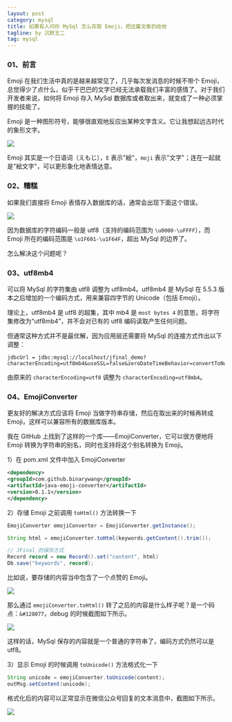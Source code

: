```yaml
---
layout: post
category: mysql
title: 如果有人问你 MySql 怎么存取 Emoji，把这篇文章扔给他
tagline: by 沉默王二
tag: mysql
---
```


### 01、前言

Emoji 在我们生活中真的是越来越常见了，几乎每次发消息的时候不带个 Emoji，总觉得少了点什么，似乎干巴巴的文字已经无法承载我们丰富的感情了。对于我们开发者来说，如何将 Emoji 存入 MySql 数据库或者取出来，就变成了一种必须掌握的技能了。


<!--more-->





Emoji 是一种图形符号，能够很直观地反应出某种文字含义。它让我想起远古时代的象形文字。

![](http://www.itwanger.com/assets/images/2019/10/mysql-emoji-1.png)

Emoji 其实是一个日语词（えもじ），`E` 表示"絵"，`moji` 表示"文字"；连在一起就是"絵文字"，可以更形象化地表情达意。

### 02、糟糕

如果我们直接将 Emoji 表情存入数据库的话，通常会出现下面这个错误。

![](http://www.itwanger.com/assets/images/2019/10/mysql-emoji-2.png)

因为数据库的字符编码一般是  utf8（支持的编码范围为 `\u0000-\uFFFF`），而 Emoji 所在的编码范围是 `\u1F601-\u1F64F`，超出 MySql 的边界了。

怎么解决这个问题呢？

### 03、utf8mb4

可以将 MySql 的字符集由 utf8 调整为 utf8mb4。utf8mb4 是 MySql 在 5.5.3 版本之后增加的一个编码方式，用来兼容四字节的 Unicode（包括 Emoji）。

理论上，utf8mb4 是 utf8 的超集，其中 mb4 是 `most bytes 4` 的意思，将字符集修改为“utf8mb4”，并不会对已有的 utf8 编码读取产生任何问题。

但通常这种方式并不是最优解，因为应用层还需要将 MySql 的连接方式作出以下调整：

```
jdbcUrl = jdbc:mysql://localhost/jfinal_demo?characterEncoding=utf8mb4&useSSL=false&zeroDateTimeBehavior=convertToNull
```

由原来的 `characterEncoding=utf8` 调整为 `characterEncoding=utf8mb4`。

### 04、EmojiConverter

更友好的解决方式应该将 Emoji 当做字符串存储，然后在取出来的时候再转成 Emoji，这样可以兼容所有的数据库版本。

我在 GitHub 上找到了这样的一个库——EmojiConverter，它可以很方便地将 Emoji 转换为字符串的别名，同时也支持将这个别名转换为 Emoji。

1）在 pom.xml 文件中加入 EmojiConverter

```xml
<dependency>
<groupId>com.github.binarywang</groupId>
<artifactId>java-emoji-converter</artifactId>
<version>0.1.1</version>
</dependency>
```

2）存储 Emoji 之前调用 `toHtml()` 方法转换一下

```java
EmojiConverter emojiConverter = EmojiConverter.getInstance();

String html = emojiConverter.toHtml(keywords.getContent().trim());

// JFinal 的保存方式
Record record = new Record().set("content", html)
Db.save("keywords", record);
```

比如说，要存储的内容当中包含了一个点赞的 Emoji。

![](http://www.itwanger.com/assets/images/2019/10/mysql-emoji-3.png)

那么通过 `emojiConverter.toHtml()` 转了之后的内容是什么样子呢？是一个码点：`&#128077`，debug 的时候截图如下所示。

![](http://www.itwanger.com/assets/images/2019/10/mysql-emoji-4.png)

这样的话，MySql 保存的内容就是一个普通的字符串了，编码方式仍然可以是 utf8。

3）显示 Emoji 的时候调用 `toUnicode()` 方法格式化一下

```java
String unicode = emojiConverter.toUnicode(content);
outMsg.setContent(unicode);
```

格式化后的内容可以正常显示在微信公众号回复的文本消息中，截图如下所示。

![](http://www.itwanger.com/assets/images/2019/10/mysql-emoji-5.png)




